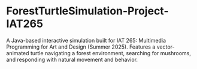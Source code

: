# ForestTurtleSimulation-Project-IAT265
A Java-based interactive simulation built for IAT 265: Multimedia Programming for Art and Design (Summer 2025). Features a vector-animated turtle navigating a forest environment, searching for mushrooms, and responding with natural movement and behavior.
